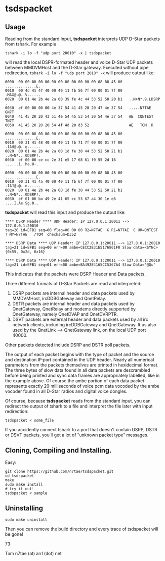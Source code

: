 # tsdspacket

## Usage

Reading from the standard input, **tsdspacket** interprets UDP D-Star packets from tshark. For example

```
tshark -i lo -f "udp port 20010" -x | tsdspacket
```
will read the local DSPR-formated header and voice D-Star UDP packets between MMDVMHost and the D-Star gateway. Executed without pipe redirection, `tshark -i lo -f "udp port 2010" -x` will produce output like:

```
0000  00 00 00 00 00 00 00 00 00 00 00 00 08 00 45 00   ..............E.
0010  00 4d 41 47 40 00 40 11 fb 56 7f 00 00 01 7f 00   .MAG@.@..V......
0020  00 01 4e 2b 4e 2a 00 39 fe 4c 44 53 52 50 20 b1   ..N+N*.9.LDSRP .
0030  ef 00 00 00 00 4e 37 54 41 45 20 20 47 4e 37 54   .....N7TAE  GN7T
0040  41 45 20 20 43 51 4e 54 45 53 54 20 54 4e 37 54   AE  CQNTEST TN7T
0050  41 45 20 20 20 54 4f 4d 20 d3 52                  AE   TOM .R

0000  00 00 00 00 00 00 00 00 00 00 00 00 08 00 45 00   ..............E.
0010  00 31 41 48 40 00 40 11 fb 71 7f 00 00 01 7f 00   .1AH@.@..q......
0020  00 01 4e 2b 4e 2a 00 1d fe 30 44 53 52 50 21 b1   ..N+N*...0DSRP!.
0030  ef 00 00 ce cc 2e 31 e5 17 68 61 f0 55 2d 16      ......1..ha.U-.

0000  00 00 00 00 00 00 00 00 00 00 00 00 08 00 45 00   ..............E.
0010  00 31 41 4a 40 00 40 11 fb 6f 7f 00 00 01 7f 00   .1AJ@.@..o......
0020  00 01 4e 2b 4e 2a 00 1d fe 30 44 53 52 50 21 b1   ..N+N*...0DSRP!.
0030  ef 01 00 ba 49 2e 41 65 cc 53 67 a4 30 1e e6      ....I.Ae.Sg.0..
```

**tsdspacket** will read this input and produce the output like:

```
**** DSRP Header **** UDP Header: IP 127.0.0.1:20011 --> 127.0.0.1:20010
tag=20 id=EFB1 seq=00 flag=00 00 00 R2=N7TAE  G R1=N7TAE  C UR=QNTEST T MY=N7TAE   /TOM  checksum=D352

**** DSRP Data **** UDP Header: IP 127.0.0.1:20011 --> 127.0.0.1:20010
tag=21 id=EFB1 seq=00 err=00 ambe=CECC2E31E5176861F0 Slow data=<SYNC> {0x55, 0x2d, 0x16}

**** DSRP Data **** UDP Header: IP 127.0.0.1:20011 --> 127.0.0.1:20010
tag=21 id=EFB1 seq=01 err=00 ambe=BA492E4165CC5367A4 Slow Data='@Qu'
```

This indicates that the packets were DSRP Header and Data packets.

Three different formats of D-Star Packets are read and interpreted:
1. DSRP packets are internal header and data packets used by MMDVMHost, ircDDBGateway and QnetRelay.
2. DSTR packets are internal header and data packets used by QnetGateway, QnetRelay and modems directly supported by QnetGateway, namely QnetDVAP and QnetDVRPTR.
3. DSVT packets are external header and data packets used by all irc network clients, including ircDDBGateway and QnetGateway. It us also used by the QnetLink --> QnetGateway link, on the local UDP port 40000.

Other packets detected include DSRP and DSTR poll packets.

The output of each packet begins with the type of packet and the source and destination IP:port contained in the UDP header. Nearly all numerical parameters from the packets themselves are printed in hexidecimal format. The three bytes of slow data found in all data packets are descrambled before being printed and sync data frames are appropriately labelled, like in the example above. Of course the ambe portion of each data packet represents exactly 20 milliseconds of voice pcm data vocoded by the ambe vocoder found in all D-Star radios and digital voice dongles.

Of course, because **tsdspacket** reads from the standard input, you can redirect the output of tshark to a file and interpret the file later with input redirection:

```
tsdspacket < some_file
```

If you accidently connect tshark to a port that doesn't contain DSRP, DSTR or DSVT packets, you'll get a lot of "unknown packet type" messages.

## Cloning, Compiling and Installing.

Easy:

```
git clone https://github.com/n7tae/tsdspacket.git
cd tsdspacket
make
sudo make install
# try it out!
tsdspacket < sample
```

## Uninstalling

```
sudo make uninstall
```
Then you can remove the build directory and every trace of tsdspacket will be gone!

73

Tom n7tae (at) arrl (dot) net
